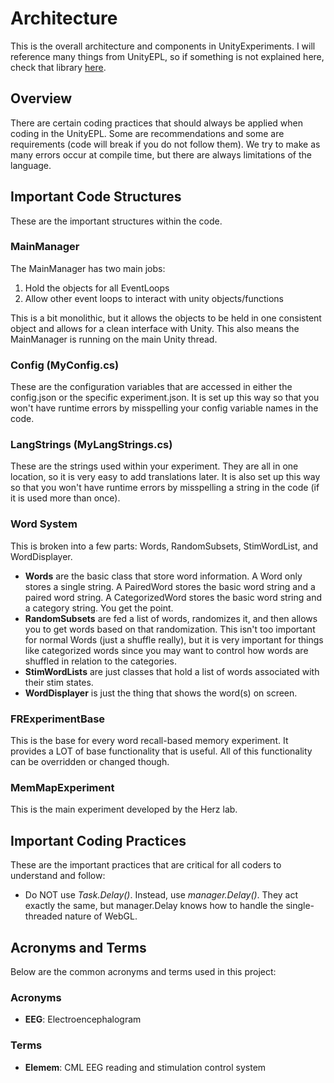 # Architecture

This is the overall architecture and components in UnityExperiments. I will reference many things from UnityEPL, so if something is not explained here, check that library [here](/Packages/UnityEPL/README.md).

## Overview

There are certain coding practices that should always be applied when coding in the UnityEPL. Some are recommendations and some are requirements (code will break if you do not follow them). We try to make as many errors occur at compile time, but there are always limitations of the language.

## Important Code Structures

These are the important structures within the code.

### MainManager

The MainManager has two main jobs:

1. Hold the objects for all EventLoops
1. Allow other event loops to interact with unity objects/functions

This is a bit monolithic, but it allows the objects to be held in one consistent object and allows for a clean interface with Unity. This also means the MainManager is running on the main Unity thread.

### Config (MyConfig.cs)

These are the configuration variables that are accessed in either the config.json or the specific experiment.json. It is set up this way so that you won't have runtime errors by misspelling your config variable names in the code.

### LangStrings (MyLangStrings.cs)

These are the strings used within your experiment. They are all in one location, so it is very easy to add translations later. It is also set up this way so that you won't have runtime errors by misspelling a string in the code (if it is used more than once).

### Word System

This is broken into a few parts: Words, RandomSubsets, StimWordList, and WordDisplayer.

- **Words** are the basic class that store word information. A Word only stores a single string. A PairedWord stores the basic word string and a paired word string. A CategorizedWord stores the basic word string and a category string. You get the point.
- **RandomSubsets** are fed a list of words, randomizes it, and then allows you to get words based on that randomization. This isn't too important for normal Words (just a shuffle really), but it is very important for things like categorized words since you may want to control how words are shuffled in relation to the categories.
- **StimWordLists** are just classes that hold a list of words associated with their stim states.
- **WordDisplayer** is just the thing that shows the word(s) on screen.

### FRExperimentBase

This is the base for every word recall-based memory experiment. It provides a LOT of base functionality that is useful. All of this functionality can be overridden or changed though.

### MemMapExperiment

This is the main experiment developed by the Herz lab.

## Important Coding Practices

These are the important practices that are critical for all coders to understand and follow:

- Do NOT use *Task.Delay()*. Instead, use *manager.Delay()*. They act exactly the same, but manager.Delay knows how to handle the single-threaded nature of WebGL.

## Acronyms and Terms

Below are the common acronyms and terms used in this project:

### Acronyms

- **EEG**: Electroencephalogram

### Terms

- **Elemem**: CML EEG reading and stimulation control system
